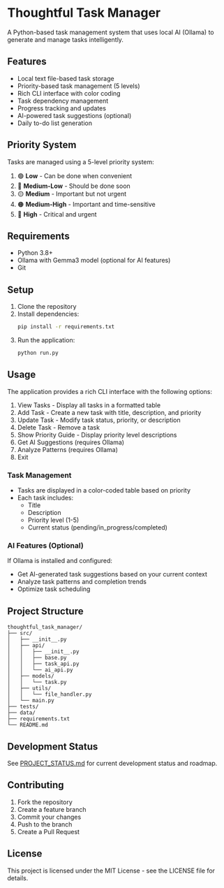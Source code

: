 # Thoughtful Task Manager

A Python-based task management system that uses local AI (Ollama) to generate and manage tasks intelligently.

## Features
- Local text file-based task storage
- Priority-based task management (5 levels)
- Rich CLI interface with color coding
- Task dependency management
- Progress tracking and updates
- AI-powered task suggestions (optional)
- Daily to-do list generation

## Priority System
Tasks are managed using a 5-level priority system:
1. 🟢 **Low** - Can be done when convenient
2. 🔵 **Medium-Low** - Should be done soon
3. 🟡 **Medium** - Important but not urgent
4. 🟠 **Medium-High** - Important and time-sensitive
5. 🔴 **High** - Critical and urgent

## Requirements
- Python 3.8+
- Ollama with Gemma3 model (optional for AI features)
- Git

## Setup
1. Clone the repository
2. Install dependencies:
   ```bash
   pip install -r requirements.txt
   ```
3. Run the application:
   ```bash
   python run.py
   ```

## Usage
The application provides a rich CLI interface with the following options:
1. View Tasks - Display all tasks in a formatted table
2. Add Task - Create a new task with title, description, and priority
3. Update Task - Modify task status, priority, or description
4. Delete Task - Remove a task
5. Show Priority Guide - Display priority level descriptions
6. Get AI Suggestions (requires Ollama)
7. Analyze Patterns (requires Ollama)
8. Exit

### Task Management
- Tasks are displayed in a color-coded table based on priority
- Each task includes:
  - Title
  - Description
  - Priority level (1-5)
  - Current status (pending/in_progress/completed)

### AI Features (Optional)
If Ollama is installed and configured:
- Get AI-generated task suggestions based on your current context
- Analyze task patterns and completion trends
- Optimize task scheduling

## Project Structure
```
thoughtful_task_manager/
├── src/
│   ├── __init__.py
│   ├── api/
│   │   ├── __init__.py
│   │   ├── base.py
│   │   ├── task_api.py
│   │   └── ai_api.py
│   ├── models/
│   │   └── task.py
│   ├── utils/
│   │   └── file_handler.py
│   └── main.py
├── tests/
├── data/
├── requirements.txt
└── README.md
```

## Development Status
See [PROJECT_STATUS.md](PROJECT_STATUS.md) for current development status and roadmap.

## Contributing
1. Fork the repository
2. Create a feature branch
3. Commit your changes
4. Push to the branch
5. Create a Pull Request

## License
This project is licensed under the MIT License - see the LICENSE file for details. 